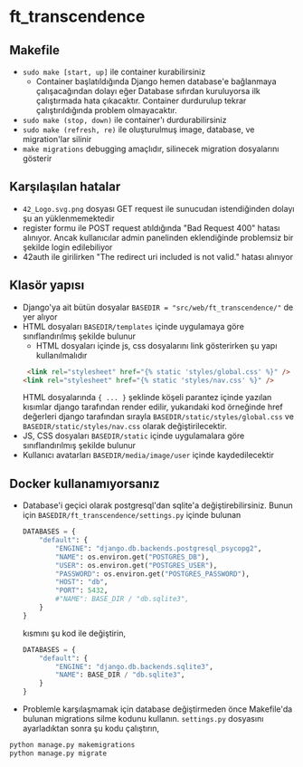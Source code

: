 # ft_transcendence

## Makefile
- `sudo make [start, up]` ile container kurabilirsiniz
    - Container başlatıldığında Django hemen database'e bağlanmaya çalışacağından dolayı eğer Database sıfırdan kuruluyorsa ilk çalıştırmada hata çıkacaktır. Container durdurulup tekrar çalıştırıldığında problem olmayacaktır.
- `sudo make (stop, down)` ile container'ı durdurabilirsiniz
- `sudo make (refresh, re)` ile oluşturulmuş image, database, ve migration'lar silinir
- `make migrations` debugging amaçlıdır,  silinecek migration dosyalarını gösterir

## Karşılaşılan hatalar
- `42_Logo.svg.png` dosyası GET request ile sunucudan istendiğinden dolayı şu an yüklenmemektedir
- register formu ile POST request atıldığında "Bad Request 400" hatası alınıyor. Ancak kullanıcılar admin panelinden eklendiğinde problemsiz bir şekilde login edilebiliyor
- 42auth ile girilirken "The redirect uri included is not valid." hatası alınıyor

## Klasör yapısı
- Django'ya ait bütün dosyalar `BASEDIR = "src/web/ft_transcendence/"` de yer alıyor
- HTML dosyaları `BASEDIR/templates` içinde uygulamaya göre sınıflandırılmış şekilde bulunur
	- HTML dosyaları içinde js, css dosyalarını link gösterirken şu yapı kullanılmalıdır
	```html
	 <link rel="stylesheet" href="{% static 'styles/global.css' %}" />
    <link rel="stylesheet" href="{% static 'styles/nav.css' %}" />
	```
	HTML dosyalarında `{ ... }`  şeklinde köşeli parantez içinde yazılan kısımlar django tarafından render edilir, yukarıdaki kod örneğinde href değerleri django tarafından sırayla
	`BASEDIR/static/styles/global.css` ve
	`BASEDIR/static/styles/nav.css`
	olarak değiştirilecektir.
- JS, CSS dosyaları `BASEDIR/static` içinde uygulamalara göre sınıflandırılmış şekilde bulunur
- Kullanıcı avatarları `BASEDIR/media/image/user` içinde kaydedilecektir

## Docker kullanamıyorsanız
- Database'i geçici olarak postgresql'dan sqlite'a değiştirebilirsiniz. Bunun için `BASEDIR/ft_transcendence/settings.py` içinde bulunan
    ```python
    DATABASES = {
        "default": {
            "ENGINE": "django.db.backends.postgresql_psycopg2",
            "NAME": os.environ.get("POSTGRES_DB"),
            "USER": os.environ.get("POSTGRES_USER"),
            "PASSWORD": os.environ.get("POSTGRES_PASSWORD"),
            "HOST": "db",
            "PORT": 5432,
            #"NAME": BASE_DIR / "db.sqlite3",
        }
    }
    ```
    kısmını şu kod ile değiştirin,
    ```python
    DATABASES = {
        "default": {
            "ENGINE": "django.db.backends.sqlite3",
            "NAME": BASE_DIR / "db.sqlite3",
        }
    }
    ```
- Problemle karşılaşmamak için database değiştirmeden önce Makefile'da bulunan migrations silme kodunu kullanın. `settings.py` dosyasını ayarladıktan sonra şu kodu çalıştırın,
```python
python manage.py makemigrations
python manage.py migrate
```
